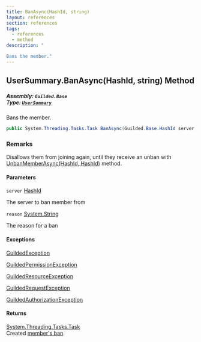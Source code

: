 ```yaml
---
title: BanAsync(HashId, string)
layout: references
section: references
tags:
  - references
  - method
description: "

Bans the member."
---
```


## UserSummary.BanAsync(HashId, string) Method
##### **Assembly:** `Guilded.Base`<br/>**Type:** [`UserSummary`](UserSummary 'Guilded.Base.Users.UserSummary')

Bans the member.

```csharp
public System.Threading.Tasks.Task BanAsync(Guilded.Base.HashId server, string? reason=null);
```

### Remarks
  
Disallows them from joining again, until they receive an unban with [UnbanMemberAsync(HashId, HashId)](BaseGuildedClient.UnbanMemberAsync(HashId,HashId) 'Guilded.Base.BaseGuildedClient.UnbanMemberAsync(Guilded.Base.HashId, Guilded.Base.HashId)') method.
#### Parameters

<a name='Guilded.Base.Users.UserSummary.BanAsync(Guilded.Base.HashId,string).server'></a>

`server` [HashId](HashId 'Guilded.Base.HashId')

The server to ban member from

<a name='Guilded.Base.Users.UserSummary.BanAsync(Guilded.Base.HashId,string).reason'></a>

`reason` [System.String](https://docs.microsoft.com/en-us/dotnet/api/System.String 'System.String')

The reason for a ban

#### Exceptions

[GuildedException](GuildedException 'Guilded.Base.GuildedException')

[GuildedPermissionException](GuildedPermissionException 'Guilded.Base.GuildedPermissionException')

[GuildedResourceException](GuildedResourceException 'Guilded.Base.GuildedResourceException')

[GuildedRequestException](GuildedRequestException 'Guilded.Base.GuildedRequestException')

[GuildedAuthorizationException](GuildedAuthorizationException 'Guilded.Base.GuildedAuthorizationException')

#### Returns
[System.Threading.Tasks.Task](https://docs.microsoft.com/en-us/dotnet/api/System.Threading.Tasks.Task 'System.Threading.Tasks.Task')  
Created [member's ban](MemberBan 'Guilded.Base.Servers.MemberBan')